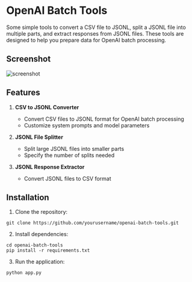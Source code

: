 # OpenAI Batch Tools

Some simple tools to convert a CSV file to JSONL, split a JSONL file into multiple parts, and extract responses from JSONL files. These tools are designed to help you prepare data for OpenAI batch processing.

## Screenshot

![screenshot](https://i.postimg.cc/KvHHGSBK/Screenshot-2024-11-24-at-3-35-44-AM.png)

## Features

1. **CSV to JSONL Converter**
   - Convert CSV files to JSONL format for OpenAI batch processing
   - Customize system prompts and model parameters

2. **JSONL File Splitter**
   - Split large JSONL files into smaller parts
   - Specify the number of splits needed

3. **JSONL Response Extractor**
   - Convert JSONL files to CSV format

## Installation

1. Clone the repository: 
```
git clone https://github.com/yourusername/openai-batch-tools.git
```
2. Install dependencies: 
```
cd openai-batch-tools
pip install -r requirements.txt
```
3. Run the application: 
```
python app.py
```